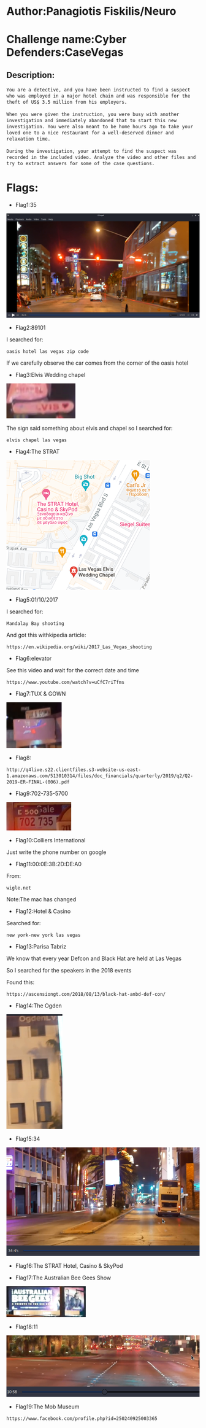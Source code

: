 # Author:Panagiotis Fiskilis/Neuro

# Challenge name:Cyber Defenders:CaseVegas

## Description: ##

```
You are a detective, and you have been instructed to find a suspect who was employed in a major hotel chain and was responsible for the theft of US$ 3.5 million from his employers.

When you were given the instruction, you were busy with another investigation and immediately abandoned that to start this new investigation. You were also meant to be home hours ago to take your loved one to a nice restaurant for a well-deserved dinner and relaxation time.

During the investigation, your attempt to find the suspect was recorded in the included video. Analyze the video and other files and try to extract answers for some of the case questions.
```

# Flags:

- Flag1:35

![flag1](./Images/flag1.png)

- Flag2:89101

I searched for:

```
oasis hotel las vegas zip code
```

If we carefully observe the car comes from the corner of the oasis hotel

- Flag3:Elvis Wedding chapel

![flag3](./Images/flag3.png)

The sign said something about elvis and chapel so I searched for:

```
elvis chapel las vegas
```

- Flag4:The STRAT

![flag4](./Images/flag4.png)

- Flag5:01/10/2017

I searched for:

```
Mandalay Bay shooting
```

And got this withkipedia article:

```
https://en.wikipedia.org/wiki/2017_Las_Vegas_shooting
```

- Flag6:elevator

See this video and wait for the correct date and time

```
https://www.youtube.com/watch?v=uCfC7riTfms
```

- Flag7:TUX & GOWN 

![flag7](./Images/flag7.png)

- Flag8:

```
http://q4live.s22.clientfiles.s3-website-us-east-1.amazonaws.com/513010314/files/doc_financials/quarterly/2019/q2/Q2-2019-ER-FINAL-(006).pdf
```

- Flag9:702-735-5700

![flag9](./Images/flag9.png)

- Flag10:Colliers International

Just write the phone number on google

- Flag11:00:0E:3B:2D:DE:A0

From:

```
wigle.net
```

Note:The mac has changed

- Flag12:Hotel & Casino

Searched for:

```
new york-new york las vegas
```

- Flag13:Parisa Tabriz

We know that every year Defcon and Black Hat are held at Las Vegas

So I searched for the speakers in the 2018 events

Found this:

```
https://ascensiongt.com/2018/08/13/black-hat-anbd-def-con/
```

- Flag14:The Ogden

![flag14](./Images/flag14.png)

- Flag15:34

![flag15](./Images/flag15.png)

- Flag16:The STRAT Hotel, Casino & SkyPod

- Flag17:The Australian Bee Gees Show 

![flag17](./Images/flag17.png)

- Flag18:11

![flag18](./Images/flag18.png)

- Flag19:The Mob Museum

```
https://www.facebook.com/profile.php?id=250240925003365
```
